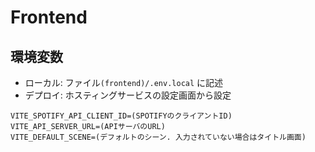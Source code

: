 # Frontend

## 環境変数

- ローカル: ファイル`(frontend)/.env.local` に記述
- デプロイ: ホスティングサービスの設定画面から設定

```
VITE_SPOTIFY_API_CLIENT_ID=(SPOTIFYのクライアントID)
VITE_API_SERVER_URL=(APIサーバのURL)
VITE_DEFAULT_SCENE=(デフォルトのシーン. 入力されていない場合はタイトル画面)
```